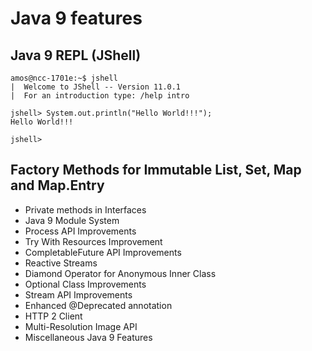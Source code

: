 # Java 9 features


## Java 9 REPL (JShell)
```
amos@ncc-1701e:~$ jshell
|  Welcome to JShell -- Version 11.0.1
|  For an introduction type: /help intro

jshell> System.out.println("Hello World!!!");
Hello World!!!

jshell>
```
## Factory Methods for Immutable List, Set, Map and Map.Entry
* Private methods in Interfaces
* Java 9 Module System
* Process API Improvements
* Try With Resources Improvement
* CompletableFuture API Improvements
* Reactive Streams
* Diamond Operator for Anonymous Inner Class
* Optional Class Improvements
* Stream API Improvements
* Enhanced @Deprecated annotation
* HTTP 2 Client
* Multi-Resolution Image API
* Miscellaneous Java 9 Features

